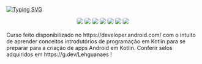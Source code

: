 [![Typing SVG](https://readme-typing-svg.herokuapp.com/?color=777BB4&size=35&center=true&vCenter=true&width=1000&lines=Indrodução+a+programação+Kotlin;Primeiros+exercícios+feitos!;Perfil+no+Google+for+Developers:;https://g.dev/Lehguanaes;Be+Welcome!+:%29)](https://git.io/typing-svg)

<div align="center"> 
    <a href="exercicio01" target="_blank"><img src="https://img.shields.io/badge/exercicio 01-777BB4?&style=for-the-badge&logo=kotlin&logoColor=white" style="border-radius: 4px" target="_blank"></a>
    <a href="exercicio02" target="_blank"><img src="https://img.shields.io/badge/exercicio 02-777BB4?&style=for-the-badge&logo=kotlin&logoColor=white" style="border-radius: 4px" target="_blank"></a>
    <a href="exercicio03" target="_blank"><img src="https://img.shields.io/badge/exercicio 03-777BB4?&style=for-the-badge&logo=kotlin&logoColor=white" style="border-radius: 4px" target="_blank"></a>
    <a href="exercicio04" target="_blank"><img src="https://img.shields.io/badge/exercicio 04-777BB4?&style=for-the-badge&logo=kotlin&logoColor=white" style="border-radius: 4px" target="_blank"></a>
     <a href="exercicio05" target="_blank"><img src="https://img.shields.io/badge/exercicio 05-777BB4?&style=for-the-badge&logo=kotlin&logoColor=white" style="border-radius: 4px" target="_blank"></a>
    <a href="exercicio06" target="_blank"><img src="https://img.shields.io/badge/exercicio 06-777BB4?&style=for-the-badge&logo=kotlin&logoColor=white" style="border-radius: 4px" target="_blank"></a>
    <a href="exercicio07" target="_blank"><img src="https://img.shields.io/badge/exercicio 07-777BB4?&style=for-the-badge&logo=kotlin&logoColor=white" style="border-radius: 4px" target="_blank"></a>
 </div>
  <br>
Curso feito disponibilizado no https://developer.android.com/ com o intuito de aprender conceitos introdutórios de programação em Kotlin para se preparar para a criação de apps Android em Kotlin.
Conferir selos adquiridos em https://g.dev/Lehguanaes !

